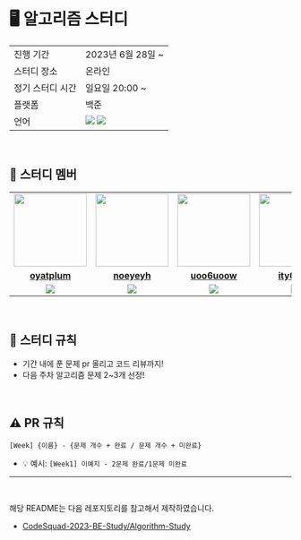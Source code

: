 
# 🖥 알고리즘 스터디

<table>
  <tr>
    <td>진행 기간</td>
    <td>2023년 6월 28일 ~ </td>
  </tr>
  <tr>
    <td>스터디 장소</td>
    <td>온라인</td>
  </tr>
  <tr>
    <td>정기 스터디 시간</td>
    <td>일요일 20:00 ~
  </tr>
  <tr>
    <td>플랫폼</td>
    <td>백준</td>
  </tr>
  <tr>
    <td>언어</td>
    <td><img src="https://img.shields.io/badge/Java-007396.svg?&style=for-the-badge&logo=Java&logoColor=white"> 
        <img src="https://img.shields.io/badge/Python-3776AB?style=for-the-badge&logo=python&logoColor=white">
    </td>
  </tr>
</table>

<br/>

## 🤖 스터디 멤버

<table>
 <tr>
    <td align="center"><a href="https://github.com/oyatplum"><img src="https://avatars.githubusercontent.com/u/108467989?v=4" width="130px;" alt=""></a></td>
    <td align="center"><a href="https://github.com/noeyeyh"><img src="https://avatars.githubusercontent.com/u/126255206?v=4" width="130px;" alt=""></a></td>
    <td align="center"><a href="https://github.com/uoo6uoow"><img src="https://avatars.githubusercontent.com/u/154813925?v=4" width="130px;" alt=""></a></td>
    <td align="center"><a href="https://github.com/ity0526"><img src="https://avatars.githubusercontent.com/u/61374973?v=4" width="130px;" alt=""></a></td>
    <td align="center"><a href="https://github.com/jungyungee"><img src="https://avatars.githubusercontent.com/u/86039030?v=4" width="130px;" alt=""></a></td>
  </tr>
  <tr>
    <td align="center"><a href="https://github.com/oyatplum"><b>oyatplum</b></a></td>
    <td align="center"><a href="https://github.com/noeyeyh"><b>noeyeyh</b></a></td>
    <td align="center"><a href="https://github.com/uoo6uoow"><b>
uoo6uoow</b></a></td>
    <td align="center"><a href="https://github.com/ity0526"><b>
ity0526</b></a></td>
    <td align="center"><a href="https://github.com/jungyungee"><b>jungyungee</b></a></td>
  </tr>
  <tr> 
    <td align="center"><img src="https://img.shields.io/badge/Python-3776AB?style=for-the-badge&logo=python&logoColor=white"></td>
<td align="center"><img src="https://img.shields.io/badge/Python-3776AB?style=for-the-badge&logo=python&logoColor=white"></td>
    <td align="center"><img src="https://img.shields.io/badge/Java-007396?style=for-the-badge&logo=java&logoColor=white"></td>
   <td align="center"><img src="https://img.shields.io/badge/Python-3776AB?style=for-the-badge&logo=python&logoColor=white"></td>
<td align="center"><img src="https://img.shields.io/badge/Python-3776AB?style=for-the-badge&logo=python&logoColor=white"></td>
  </tr> 
</table>

<br/>



## 📌 스터디 규칙
- 기간 내에 푼 문제 pr 올리고 코드 리뷰까지!
- 다음 주차 알고리즘 문제 2~3개 선정!

<br/>


## ⚠️ PR 규칙

```
[Week] {이름} - {문제 개수 + 완료 / 문제 개수 + 미완료}
```

- 💡 예시: `[Week1] 이예지 - 2문제 완료/1문제 미완료`

---

<br/>

해당 README는 다음 레포지토리를 참고해서 제작하였습니다.

- [CodeSquad-2023-BE-Study/Algorithm-Study](https://github.com/CodeSquad-2023-BE-Study/Algorithm-Study/blob/main/README.md?plain=1)
